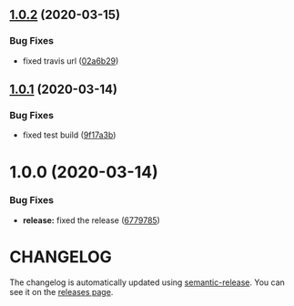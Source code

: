 ## [1.0.2](https://github.com/nejcm/js-library-boilerplate/compare/v1.0.1...v1.0.2) (2020-03-15)


### Bug Fixes

* fixed travis url ([02a6b29](https://github.com/nejcm/js-library-boilerplate/commit/02a6b29f8d7a0ab64a9c25f0bc763dd966b77df7))

## [1.0.1](https://github.com/nejcm/js-library-boilerplate/compare/v1.0.0...v1.0.1) (2020-03-14)


### Bug Fixes

* fixed test build ([9f17a3b](https://github.com/nejcm/js-library-boilerplate/commit/9f17a3bb2665eb9bfab6fe24a826b1600984a384))

# 1.0.0 (2020-03-14)


### Bug Fixes

* **release:** fixed the release ([6779785](https://github.com/nejcm/js-library-boilerplate/commit/6779785a9b264429b64569c967b657f9dbf7ead2))

# CHANGELOG

The changelog is automatically updated using
[semantic-release](https://github.com/semantic-release/semantic-release). You
can see it on the [releases page](../../releases).
